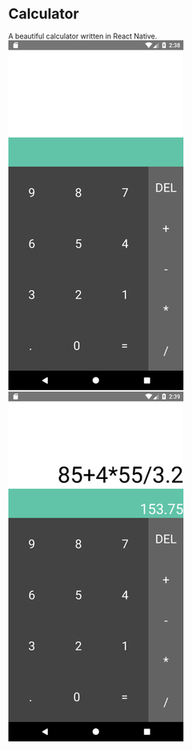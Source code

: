 # Calculator
A beautiful calculator written in React Native. 
<img src="Screenshots/Screenshot_1591261722.png" width="350">    <img src="Screenshots/Screenshot_1591261754.png" width="350">

